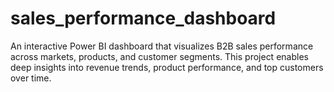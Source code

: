 # sales_performance_dashboard
An interactive Power BI dashboard that visualizes B2B sales performance across markets, products, and customer segments. This project enables deep insights into revenue trends, product performance, and top customers over time.
